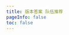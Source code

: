 ```yaml
---
title: 版本答案 队伍推荐
pageInfo: false
toc: false
---
```


<GenshinPartySetup />

<script setup lang="ts">
import GenshinPartySetup from "@GenshinPartySetup";
</script>

